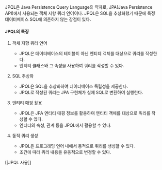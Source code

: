 JPQL은 Java Persistence Query Language의 약자로, JPA(Java Persistence API)에서 사용되는 객체 지향 쿼리 언어이다. JPQL은 SQL을 추상화했기 때문에 특정 데이터베이스 SQL에 의존하지 않는 장점이 있다.

#### JPQL의 특징
1. 객체 지향 쿼리 언어
    - JPQL은 데이터베이스의 테이블이 아닌 엔티티 객체를 대상으로 쿼리를 작성한다.
    - 엔티티 클래스와 그 속성을 사용하여 쿼리를 작성할 수 있다.

2. SQL 추상화
    - JPQL은 SQL을 추상화하여 데이터베이스 독립성을 제공한다.
    - JPQL로 작성된 쿼리는 JPA 구현체가 실제 SQL로 변환하여 실행한다.

3. 엔티티 매핑 활용
    - JPQL은 JPA 엔티티 매핑 정보를 활용하여 엔티티 객체를 대상으로 쿼리를 작성할 수 있다.
    - 엔티티의 속성, 관계 등을 JPQL에서 활용할 수 있다.

4. 동적 쿼리 생성
    - JPQL은 프로그래밍 언어 내에서 동적으로 쿼리를 생성할 수 있다.
    - 조건에 따라 쿼리 내용을 유동적으로 변경할 수 있다.

[[JPQL 사용]]
